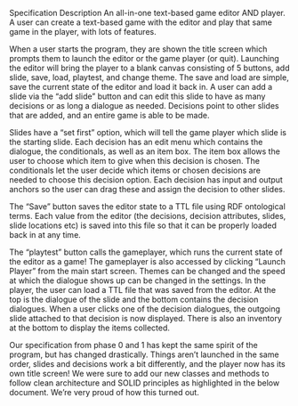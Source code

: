 Specification
Description
An all-in-one text-based game editor AND player. A user can create a text-based game with the editor and play that same game in the player, with lots of features.

When a user starts the program, they are shown the title screen which prompts them to launch the editor or the game player (or quit). Launching the editor will bring the player to a blank canvas consisting of 5 buttons, add slide, save, load, playtest, and change theme. The save and load are simple, save the current state of the editor and load it back in. A user can add a slide via the “add slide” button and can edit this slide to have as many decisions or as long a dialogue as needed. Decisions point to other slides that are added, and an entire game is able to be made.

Slides have a “set first” option, which will tell the game player which slide is the starting slide. Each decision has an edit menu which contains the dialogue, the conditionals, as well as an item box. The item box allows the user to choose which item to give when this decision is chosen. The conditionals let the user decide which items or chosen decisions are needed to choose this decision option. Each decision has input and output anchors so the user can drag these and assign the decision to other slides.

The “Save” button saves the editor state to a TTL file using RDF ontological terms. Each value from the editor (the decisions, decision attributes, slides, slide locations etc) is saved into this file so that it can be properly loaded back in at any time.

The “playtest” button calls the gameplayer, which runs the current state of the editor as a game! The gameplayer is also accessed by clicking “Launch Player” from the main start screen. Themes can be changed and the speed at which the dialogue shows up can be changed in the settings. In the player, the user can load a TTL file that was saved from the editor. At the top is the dialogue of the slide and the bottom contains the decision dialogues. When a user clicks one of the decision dialogues, the outgoing slide attached to that decision is now displayed. There is also an inventory at the bottom to display the items collected.

Our specification from phase 0 and 1 has kept the same spirit of the program, but has changed drastically. Things aren’t launched in the same order, slides and decisions work a bit differently, and the player now has its own title screen! We were sure to add our new classes and methods to follow clean architecture and SOLID principles as highlighted in the below document. We’re very proud of how this turned out.
